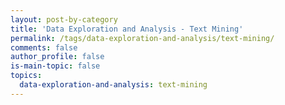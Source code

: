 ```yaml
---
layout: post-by-category
title: 'Data Exploration and Analysis - Text Mining'
permalink: /tags/data-exploration-and-analysis/text-mining/
comments: false
author_profile: false
is-main-topic: false
topics:
  data-exploration-and-analysis: text-mining
---
```

